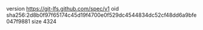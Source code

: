 version https://git-lfs.github.com/spec/v1
oid sha256:2d8b0f97f65174c45d19f4700e0f529dc4544834dc52cf48dd6a9bfe047f9881
size 4324

